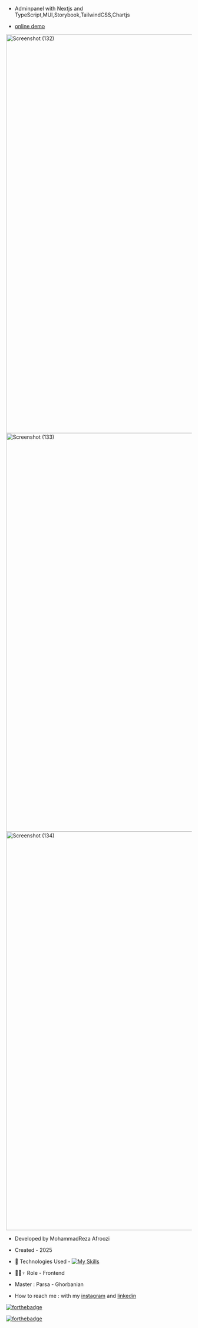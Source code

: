 - Adminpanel with Nextjs and TypeScript,MUI,Storybook,TailwindCSS,Chartjs
  
- [online demo](https://admin-panel-nextjs-mui-cvot.vercel.app/)

<img width="1920" height="1080" alt="Screenshot (132)" src="https://github.com/user-attachments/assets/07a45099-829a-4eaf-8d6b-3844d7d330ec" />
<img width="1920" height="1080" alt="Screenshot (133)" src="https://github.com/user-attachments/assets/4b8abf6b-d6b1-492a-b9dd-94be62586b0b" />
<img width="1920" height="1080" alt="Screenshot (134)" src="https://github.com/user-attachments/assets/021be0c5-03d7-4425-94d3-7fd2d8997dd7" />




- Developed by MohammadReza Afroozi
- Created - 2025
- 🤖 Technologies Used - [![My Skills](https://skillicons.dev/icons?i=nextjs,typescript,tailwindcss,mui,react,js)](https://skillicons.dev)

- 🤖🤖♀️ Role - Frontend
- Master : Parsa - Ghorbanian
- How to reach me : with my
[instagram](https://www.instagram.com/afroozi_dev?igsh=MWNvODk2dGwwY29o) and
[linkedin](https://www.linkedin.com/in/mohammad-reza-afroozi)

[![forthebadge](https://forthebadge.com/images/featured/featured-built-with-love.svg)](https://forthebadge.com)

[![forthebadge](https://forthebadge.com/images/badges/made-with-javascript.svg)](https://forthebadge.com)
